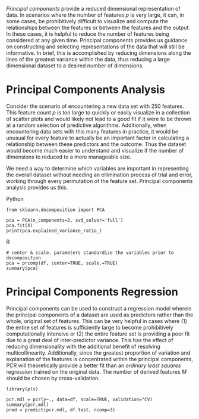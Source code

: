 _Principal components_ provide a reduced dimensional representation of data. In scenarios where the number of features $p$ is very large, it can, in some cases, be prohibitively difficult to visualize and compute the relationships between the features or between the features and the output. In these cases, it is helpful to reduce the number of features being considered at any given time. Principal components provides us guidance on constructing and selecting representations of the data that will still be informative. In brief, this is accomplished by reducing dimensions along the lines of the greatest variance within the data, thus reducing a large dimensional dataset to a desired number of dimensions.

# Principal Components Analysis

Consider the scenario of encountering a new data set with 250 features. This feature count $p$ is too large to quickly or easily visualize in a collection of scatter plots and would likely not lead to a good fit if it were to be thrown at a random selection of predictive algorithms. Additionally, when encountering data sets with this many features in practice, it would be unusual for every feature to actually be an important factor in calculating a relationship between these predictors and the outcome. Thus the dataset would become much easier to understand and visualize if the number of dimensions to reduced to a more manageable size.

We need a way to determine which variables are important in representing the overall dataset without needing an ellimination process of trial and error, working through every permutation of the feature set. Principal components analysis provides us this.

Python

```{python}
from sklearn.decomposition import PCA

pca = PCA(n_components=2, svd_solver='full')
pca.fit(X)              
print(pca.explained_variance_ratio_)
```

R

```{r}
# center & scale. parameters standardize the variables prior to decomposition
pca = prcomp(df, center=TRUE, scale.=TRUE)
summary(pca)
```

# Principal Components Regression

Principal components can be used to construct a regression model wherein the principal components of a dataset are used as predictors rather than the whole, original set of features. This can be very helpful in cases where (1) the entire set of features is sufficiently large to become prohibitively computationally intensive or (2) the entire feature set is providing a poor fit due to a great deal of inter-predictor variance. This has the effect of reducing dimensionality with the additional benefit of resolving multicollinearity. Additionally, since the greatest proportion of variation and explanation of the features is concentrated within the principal components, PCR will theoretically provide a better fit than an _ordinary least squares_ regression trained on the original data. The number of derived features $M$ should be chosen by cross-validation.

```{r}
library(pls)

pcr.mdl = pcr(y~., data=df, scale=TRUE, validation="CV)
summary(pcr.mdl)
pred = predict(pcr.mdl, df.test, ncomp=3)
```
